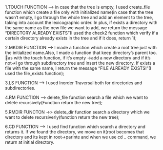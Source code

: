 1.TOUCH FUNCTION --> in case that the tree is empty, I used create_file function which create a file only with initialized name(in case that the tree wasn’t empty, I go through the whole tree and add an element to the tree, taking into account the lexicographic order. In plus, if exists a directory with the same name as the new file we want to add, we return the message “DIRECTORY ALREADY EXISTS”(I used the check2 function which verify if a certain directory already exists in the tree and if it does, return 1);

2.MKDIR FUNCTION --> I made a function which create a root tree just with the initialized name.Also, I made a function that keep directory’s parent  too.
as with the touch function, if it’s empty ->add a new directory and if it’s not->I go through subdirectory tree and insert the new directory. If exists a file with the same name, I return the message “FILE ALREADY EXISTS!”(I used the file_exists function);

3.LS FUNCTION --> I used Inorder Traversal both for directories and subdirectories.

4.RM FUNCTION --> delete_file function search a file which we want to delete recursively(Function return the new tree);

5.RMDIR FUNCTON ->> delete_dir function search a directory which we want to delete recursiverly(function return the new tree);

6.CD FUNCTION --> I used find function which search a directory and returns it. If we found the directory, we move on it(root becomes that directory and its kept in root->parinte and when we use cd .. command, we return at initial directory.


